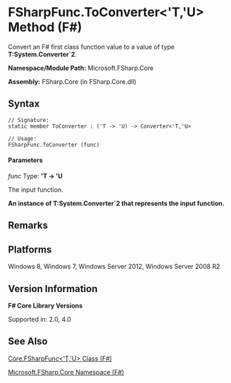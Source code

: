 # FSharpFunc.ToConverter<'T,'U> Method (F#)

Convert an F# first class function value to a value of type **T:System.Converter&#96;2**.

**Namespace/Module Path:** Microsoft.FSharp.Core

**Assembly:** FSharp.Core (in FSharp.Core.dll)


## Syntax

```
// Signature:
static member ToConverter : ('T -> 'U) -> Converter<'T,'U>

// Usage:
FSharpFunc.ToConverter (func)
```

#### Parameters
*func*
Type: **'T -&gt; 'U**


The input function.



**An instance of T:System.Converter&#96;2 that represents the input function.**
## Remarks

## Platforms
Windows 8, Windows 7, Windows Server 2012, Windows Server 2008 R2


## Version Information
**F# Core Library Versions**

Supported in: 2.0, 4.0




## See Also
[Core.FSharpFunc&#60;'T,'U&#62; Class &#40;F&#35;&#41;](Core.FSharpFunc%3C%27T%2C%27U%3E+Class+%28FSharp%29.md)

[Microsoft.FSharp.Core Namespace &#40;F&#35;&#41;](Microsoft.FSharp.Core+Namespace+%28FSharp%29.md)

